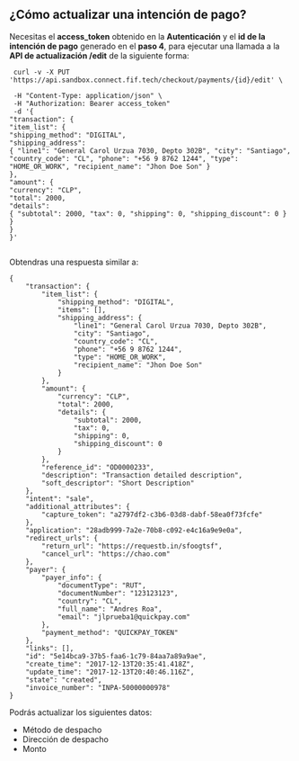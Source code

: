 ## ¿Cómo actualizar una intención de pago?

Necesitas el **access_token** obtenido en la **Autenticación** y el **id de la intención de pago** generado en el **paso 4**, para ejecutar una llamada a la **API de actualización /edit** de la siguiente forma:

```
 curl -v -X PUT 'https://api.sandbox.connect.fif.tech/checkout/payments/{id}/edit' \
  
 -H "Content-Type: application/json" \
 -H "Authorization: Bearer access_token"
 -d '{
"transaction": {
"item_list": {
"shipping_method": "DIGITAL",
"shipping_address":
{ "line1": "General Carol Urzua 7030, Depto 302B", "city": "Santiago", "country_code": "CL", "phone": "+56 9 8762 1244", "type": "HOME_OR_WORK", "recipient_name": "Jhon Doe Son" }
},
"amount": {
"currency": "CLP",
"total": 2000,
"details":
{ "subtotal": 2000, "tax": 0, "shipping": 0, "shipping_discount": 0 }
}
}
}'
 
```
Obtendras una respuesta similar a:

```
{
    "transaction": {
        "item_list": {
            "shipping_method": "DIGITAL",
            "items": [],
            "shipping_address": {
                "line1": "General Carol Urzua 7030, Depto 302B",
                "city": "Santiago",
                "country_code": "CL",
                "phone": "+56 9 8762 1244",
                "type": "HOME_OR_WORK",
                "recipient_name": "Jhon Doe Son"
            }
        },
        "amount": {
            "currency": "CLP",
            "total": 2000,
            "details": {
                "subtotal": 2000,
                "tax": 0,
                "shipping": 0,
                "shipping_discount": 0
            }
        },
        "reference_id": "OD0000233",
        "description": "Transaction detailed description",
        "soft_descriptor": "Short Description"
    },
    "intent": "sale",
    "additional_attributes": {
        "capture_token": "a2797df2-c3b6-03d8-dabf-58ea0f73fcfe"
    },
    "application": "28adb999-7a2e-70b8-c092-e4c16a9e9e0a",
    "redirect_urls": {
        "return_url": "https://requestb.in/sfoogtsf",
        "cancel_url": "https://chao.com"
    },
    "payer": {
        "payer_info": {
            "documentType": "RUT",
            "documentNumber": "123123123",
            "country": "CL",
            "full_name": "Andres Roa",
            "email": "jlprueba1@quickpay.com"
        },
        "payment_method": "QUICKPAY_TOKEN"
    },
    "links": [],
    "id": "5e14bca9-37b5-faa6-1c79-84aa7a89a9ae",
    "create_time": "2017-12-13T20:35:41.418Z",
    "update_time": "2017-12-13T20:40:46.116Z",
    "state": "created",
    "invoice_number": "INPA-50000000978"
}

```
Podrás actualizar los siguientes datos:
- Método de despacho
- Dirección de despacho
- Monto
